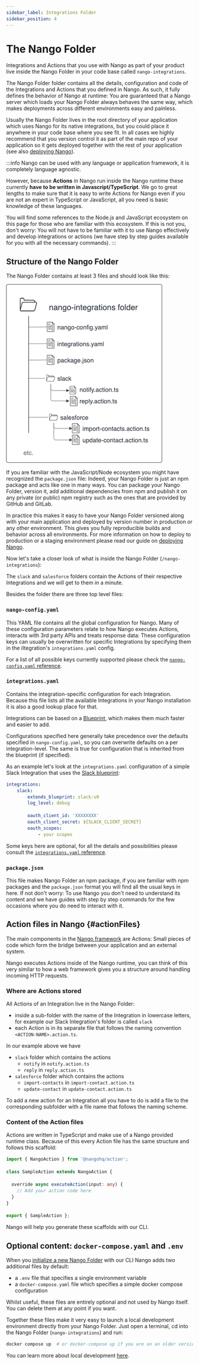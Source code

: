 ```yaml
---
sidebar_label: Integrations Folder
sidebar_position: 4
---
```


# The Nango Folder

Integrations and Actions that you use with Nango as part of your product live inside the Nango Folder in your code base called `nango-integrations`.

The Nango Folder folder contains all the details, configuration and code of the Integrations and Actions that you defined in Nango. As such, it fully defines the behavior of Nango at runtime: You are guaranteed that a Nango server which loads your Nango Folder always behaves the same way, which makes deployments across different environments easy and painless.

Usually the Nango Folder lives in the root directory of your application which uses Nango for its native integrations, but you could place it anywhere in your code base where you see fit. In all cases we highly recommend that you version control it as part of the main repo of your application so it gets deployed together with the rest of your application (see also [deploying Nango](nango-hosted.md)).

:::info
Nango can be used with any language or application framework, it is completely language agnostic.

However, because **Actions** in Nango run inside the Nango runtime these currently **have to be written in Javascript/TypeScript**. We go to great lengths to make sure that it is easy to write Actions for Nango even if you are not an expert in TypeScript or JavaScript, all you need is basic knowledge of these languages.

You will find some references to the Node.js and JavaScript ecosystem on this page for those who are familiar with this ecosystem. If this is not you, don't worry: You will not have to be familiar with it to use Nango effectively and develop integrations or actions (we have step by step guides available for you with all the necessary commands).
:::

## Structure of the Nango Folder

The Nango Folder contains at least 3 files and should look like this:

![Overview diagram of the Nango Folder](/img/nango-integrations-folder.png)

If you are familiar with the JavaScript/Node ecosystem you might have recognized the `package.json` file: Indeed, your Nango Folder is just an npm package and acts like one in many ways. You can package your Nango Folder, version it, add additional dependencies from npm and publish it on any private (or public) npm registry such as the ones that are provided by GitHub and GitLab.

In practice this makes it easy to have your Nango Folder versioned along with your main application and deployed by version number in production or any other environment. This gives you fully reproducible builds and behavior across all environments. For more information on how to deploy to production or a staging environment please read our guide on [deploying Nango](nango-hosted.md).

Now let's take a closer look of what is inside the Nango Folder (`/nango-integrations`):

The `slack` and `salesforce` folders contain the Actions of their respective Integrations and we will get to them in a minute.

Besides the folder there are three top level files:

### `nango-config.yaml`
This YAML file contains all the global configuration for Nango. Many of these configuration parameters relate to how Nango executes Actions, interacts with 3rd party APIs and treats response data: These configuration keys can usually be overwritten for specific Integrations by specifying them in the iItegration's `integrations.yaml` config.

For a list of all possible keys currently supported please check the [`nango-config.yaml` reference](/reference/configuration.md#nangoConfigYaml).

### `integrations.yaml`
Contains the integration-specific configuration for each Integration. Because this file lists all the available Integrations in your Nango installation it is also a good lookup place for that.

Integrations can be based on a [Blueprint](blueprint-catalog/blueprint-overview.md), which makes them much faster and easier to add.

Configurations specified here generally take precedence over the defaults specified in `nango-config.yaml`, so you can overwrite defaults on a per integration-level. The same is true for configuration that is inherited from the blueprint (if specified).

As an example let's look at the `integrations.yaml` configuration of a simple Slack Integration that uses the [Slack blueprint](blueprint-catalog/blueprint-slack.md):
```yaml
integrations:
    slack:
        extends_blueprint: slack:v0
        log_level: debug

        oauth_client_id: 'XXXXXXXX'
        oauth_client_secret: ${SLACK_CLIENT_SECRET}
        oauth_scopes:
            - your scopes
```

Some keys here are optional, for all the details and possibilities please consult the [`integrations.yaml` reference](/reference/configuration.md#integrationsYaml).

### `package.json`
This file makes Nango Folder an npm package, if you are familiar with npm packages and the `package.json` format you will find all the usual keys in here. If not don't worry: To use Nango you don't need to understand its content and we have guides with step by step commands for the few occasions where you do need to interact with it.

## Action files in Nango {#actionFiles}
The main components in the [Nango framework](architecture.md) are Actions: Small pieces of code which form the bridge between your application and an external system.

Nango executes Actions inside of the Nango runtime, you can think of this very similar to how a web framework gives you a structure around handling incoming HTTP requests.

### Where are Actions stored
All Actions of an Integration live in the Nango Folder:
- inside a sub-folder with the name of the Integration in lowercase letters, for example our Slack Integration's folder is called `slack`
- each Action is in its separate file that follows the naming convention `<ACTION-NAME>.action.ts`.

In our example above we have
- `slack` folder which contains the actions
    - `notify` in `notify.action.ts`
    - `reply` in `reply.action.ts`
- `salesforce` folder which contains the actions
    - `import-contacts` in `import-contact.action.ts`
    - `update-contact` in `update-contact.action.ts`

To add a new action for an Integration all you have to do is add a file to the corresponding subfolder with a file name that follows the naming scheme.

### Content of the Action files
Actions are written in TypeScript and make use of a Nango provided runtime class. Because of this every Action file has the same structure and follows this scaffold:

```typescript
import { NangoAction } from '@nangohq/action';

class SampleAction extends NangoAction {

  override async executeAction(input: any) {
    // Add your action code here
  }
}

export { SampleAction };
```
Nango will help you generate these scaffolds with our CLI.

## Optional content: `docker-compose.yaml` and `.env`

When you [initialize a new Nango Folder](/quickstart/node) with our CLI Nango adds two additional files by default:
- a `.env` file that specifies a single environment variable
- a `docker-compose.yaml` file which specifies a simple docker compose configuration

Whilst useful, these files are entirely optional and not used by Nango itself. You can delete them at any point if you want.

Together these files make it very easy to launch a local development environment directly from your Nango Folder. Just open a terminal, cd into the Nango Folder (`nango-integrations`) and run:
```bash
docker compose up  # or docker-compose up if you are on an older version of docker
```

You can learn more about local development [here](local-development.md).